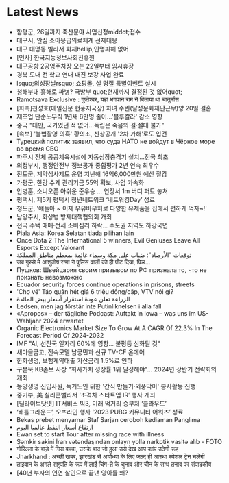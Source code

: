 # Latest News
-  함평군, 26일까지 축산분야 사업신청middot;접수
-  대구시, 안심 소아응급의료체계 선제대응
-  대구 대명동 빌라서 화재hellip;인명피해 없어
-  [인사] 한국지능정보사회진흥원
-  대구공항 2공영주차장 오는 22일부터 임시휴장
-  경북 도내 전 학교 연내 내진 보강 사업 완료
-  lsquo;의성장날rsquo; 쇼핑몰, 설 명절 특별이벤트 실시
-  청해부대 홍해로 파병? 국방부 quot;현재까지 결정된 것 없어quot;
-  Ramotsava Exclusive : गुप्तेश्वर, यहां भगवान राम ने बिताया था चातुर्मास
-  [화촉]천성호(매일신문 현풍지국장) 차녀 수빈(달성문화재단근무)양 20일 결혼
-  제조업 단순노무직 1년새 6만명 줄어…'블루칼라' 감소 영향
-  중국 "대만, 국가였던 적 없어…독립은 죽음의 길·절대 불가"
-  [속보] '불법촬영 의혹' 황의조, 신상공개 '2차 가해'로도 입건
-  Турецкий политик заявил, что суда НАТО не войдут в Чёрное море во время СВО
-  파주시 전체 공공체육시설에 자동심장충격기 설치…전국 최초
-  의정부시, 행정안전부 정보공개 종합평가 2년 연속 최우수
-  진도군, 계약심사제도 운영 지난해 16억6,000만원 예산 절감
-  가평군, 한강 수계 관리기금 55억 확보, 사업 가속화
-  안병훈, 소니오픈 아쉬운 준우승 ... 연장서 1m 버디 퍼트 놓쳐
-  평택시, 제5기 평택시 청년네트워크 ‘네트워킹Day’ 성료
-  청도군, '얘들아 ~ 이제 우유바우처로 다양한 유제품을 집에서 편하게 먹자~!'
-  남양주시, 화상병 방제대책협의회 개최
-  전국 주택 매매·전세 소비심리 하락... 수도권 지역도 하강국면
-  Piala Asia: Korea Selatan tiada pilihan lain
-  Once Dota 2 The International 5 winners, Evil Geniuses Leave All Esports Except Valorant
-  توقعات "الأرصاد": ضباب على مكة وسماء غائمة بمعظم مناطق المملكة
-  जब गुस्से में आशुतोष राणा ने पुलिस वालों को ही पीट दिया, फिर…
-  Пушков: Швейцария своим призывом по РФ признала то, что не признать невозможно
-  Ecuador security forces continue operations in prisons, streets
-  'Chợ vé' Táo quân hét giá 6 triệu đồng/cặp, VTV nói gì?
-  الزراعة تعلن عودة استقرار أسعار بيض المائدة
-  Ledsen, men jag förstår inte Putinliknelsen i alla fall
-  «Apropos» – der tägliche Podcast: Auftakt in Iowa – was uns im US-Wahljahr 2024 erwartet
-  Organic Electronics Market Size To Grow At A CAGR Of 22.3% In The Forecast Period Of 2024-2032
-  IMF "AI, 선진국 일자리 60%에 영향… 불평등 심화될 것"
-  새마을금고, 전속모델 남궁민과 신규 TV-CF 온에어
-  한화생명, 보험계약대출 가산금리 1.5%로 인하
-  구본욱 KB손보 사장 "회사가치 성장률 1위 달성해야"… 2024년 상반기 전략회의 개최
-  동양생명 신입사원, 독거노인 위한 '간식 만들기·외풍막이' 봉사활동 진행
-  중기부, 美 실리콘밸리서 ‘초격차 스타트업 IR’ 행사 개최
-  [딜라이트닷넷] IT서비스 빅3, 미래 먹거리 승부처 ‘클라우드’
-  ‘배틀그라운드’, 오프라인 행사 ‘2023 PUBG 커뮤니티 어워즈’ 성료
-  Bekas prebet menyamar Staf Sarjan ceroboh kediaman Panglima
-  ارتفاع أسعار النفط عالميا اليوم
-  Ewan set to start Tour after missing race with illness
-  Şəmkir sakini İran vətəndaşından onlayn yolla narkotik vasitə alıb - FOTO
-  गोरिल्ला के बाड़े में गिरा बच्चा, उसके बाद जो हुआ उसे देख आप कांप उठेगी रूह
-  Jharkhand : अच्छी खबर, झारखंड से अयोध्या के लिए जल्द ही आस्था स्पेशल ट्रेन चलेगी
-  ताइवान के अगले राष्ट्रपति के रूप में लाई चिंग-ते के चुनाव और चीन के साथ तनाव पर संपादकीय
-  [40년 부자의 인연 살인으로 끝낸 양아들 왜?
